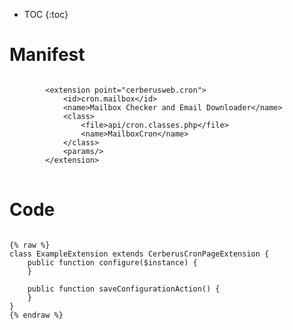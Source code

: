 * TOC
{:toc}

# Manifest

<pre>
<code class="language-xml">
		&lt;extension point=&quot;cerberusweb.cron&quot;&gt;
			&lt;id&gt;cron.mailbox&lt;/id&gt;
			&lt;name&gt;Mailbox Checker and Email Downloader&lt;/name&gt;
			&lt;class&gt;
				&lt;file&gt;api/cron.classes.php&lt;/file&gt;
				&lt;name&gt;MailboxCron&lt;/name&gt;
			&lt;/class&gt;
			&lt;params/&gt;
		&lt;/extension&gt;
</code>
</pre>

# Code

<pre>
<code class="language-php">
{% raw %}
class ExampleExtension extends CerberusCronPageExtension {
	public function configure($instance) {
	}

	public function saveConfigurationAction() {
	}
}
{% endraw %}
</code>
</pre>

